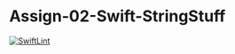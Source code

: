 # Assign-02-Swift-StringStuff

[![SwiftLint](https://github.com/ICS4U-Programming-IoanaM/Assign-02-Swift-StringStuff/workflows/SwiftLint/badge.svg)](https://github.com/ICS4U-Programming-IoanaM/Assign-02-Swift-StringStuff/actions)
